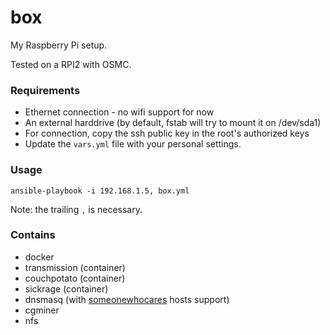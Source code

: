 # box

My Raspberry Pi setup.

Tested on a RPI2 with OSMC.

### Requirements

- Ethernet connection - no wifi support for now
- An external harddrive (by default, fstab will try to mount it on /dev/sda1)
- For connection, copy the ssh public key in the root's authorized keys
- Update the `vars.yml` file with your personal settings.

### Usage

```ansible-playbook -i 192.168.1.5, box.yml```

Note: the trailing `,` is necessary.

### Contains

- docker
- transmission (container)
- couchpotato (container)
- sickrage (container)
- dnsmasq (with [someonewhocares](http://someonewhocares.org/) hosts support)
- cgminer
- nfs
